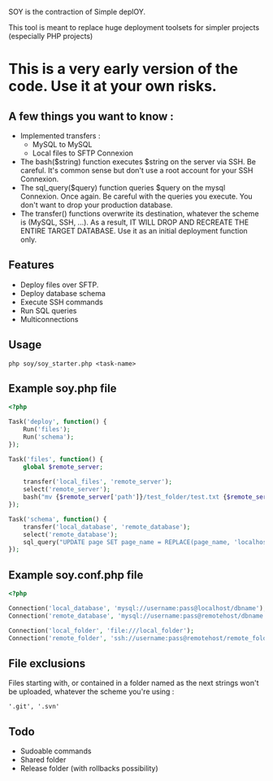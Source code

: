 SOY is the contraction of Simple deplOY.

This tool is meant to replace huge deployment toolsets for simpler projects (especially PHP projects)


# This is a very early version of the code. Use it at your own risks.

## A few things you want to know :

* Implemented transfers :
  * MySQL to MySQL
  * Local files to SFTP Connexion
* The bash($string) function executes $string on the server via SSH. Be careful. It's common sense but don't use a root account for your SSH Connexion.  
* The sql_query($query) function queries $query on the mysql Connexion. Once again. Be careful with the queries you execute. You don't want to drop your production database.
* The transfer() functions overwrite its destination, whatever the scheme is (MySQL, SSH, ...). As a result, IT WILL DROP AND RECREATE THE ENTIRE TARGET DATABASE. Use it as an initial deployment function only.

## Features
* Deploy files over SFTP.
* Deploy database schema
* Execute SSH commands
* Run SQL queries
* Multiconnections

## Usage
```
php soy/soy_starter.php <task-name>
```


## Example soy.php file

```php
<?php

Task('deploy', function() {
	Run('files');
	Run('schema');
});

Task('files', function() {
	global $remote_server;
	
	transfer('local_files', 'remote_server');
	select('remote_server');
	bash("mv {$remote_server['path']}/test_folder/test.txt {$remote_server['path']}/test_folder/test_production.txt");
});

Task('schema', function() {
	transfer('local_database', 'remote_database');
	select('remote_database');
	sql_query("UPDATE page SET page_name = REPLACE(page_name, 'localhost', 'production')");
});

```


## Example soy.conf.php file

```php
<?php

Connection('local_database', 'mysql://username:pass@localhost/dbname');
Connection('remote_database', 'mysql://username:pass@remotehost/dbname');

Connection('local_folder', 'file:///local_folder');
Connection('remote_folder', 'ssh://username:pass@remotehost/remote_folder');

```

## File exclusions
Files starting with, or contained in a folder named as the next strings won't be uploaded, whatever the scheme you're using :
```
'.git', '.svn'
```

## Todo
* Sudoable commands
* Shared folder
* Release folder (with rollbacks possibility)

